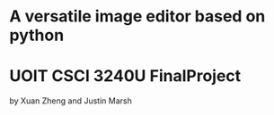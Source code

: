 # A versatile image editor based on python
# UOIT CSCI 3240U FinalProject 
by Xuan Zheng and Justin Marsh
